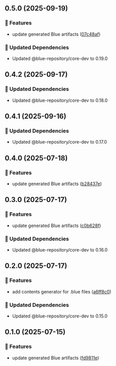 ## 0.5.0 (2025-09-19)

### 🚀 Features

- update generated Blue artifacts ([07c48af](https://github.com/bluecontract/blue-repository-js/commit/07c48af))

### 🧱 Updated Dependencies

- Updated @blue-repository/core-dev to 0.19.0

## 0.4.2 (2025-09-17)

### 🧱 Updated Dependencies

- Updated @blue-repository/core-dev to 0.18.0

## 0.4.1 (2025-09-16)

### 🧱 Updated Dependencies

- Updated @blue-repository/core-dev to 0.17.0

## 0.4.0 (2025-07-18)

### 🚀 Features

- update generated Blue artifacts ([b28437e](https://github.com/bluecontract/blue-repository-js/commit/b28437e))

## 0.3.0 (2025-07-17)

### 🚀 Features

- update generated Blue artifacts ([c0b628f](https://github.com/bluecontract/blue-repository-js/commit/c0b628f))

### 🧱 Updated Dependencies

- Updated @blue-repository/core-dev to 0.16.0

## 0.2.0 (2025-07-17)

### 🚀 Features

- add contents generator for .blue files ([a6ff8c0](https://github.com/bluecontract/blue-repository-js/commit/a6ff8c0))

### 🧱 Updated Dependencies

- Updated @blue-repository/core-dev to 0.15.0

## 0.1.0 (2025-07-15)

### 🚀 Features

- update generated Blue artifacts ([fd9811e](https://github.com/bluecontract/blue-repository-js/commit/fd9811e))
